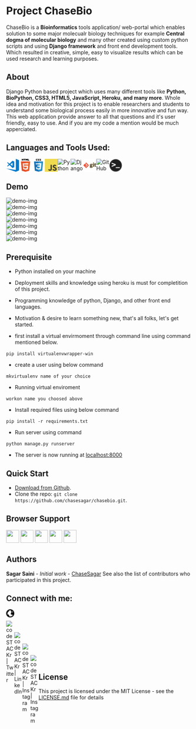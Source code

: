 # Project ChaseBio
ChaseBio is a **Bioinformatics** tools application/ web-portal which enables solution to some major molecualr biology techniques for example **Central dogma of molecular biology** and many other created using custom python scripts and using **Django framework** and front end development tools. Which resulted in creative, simple, easy to visualize results which can be used research and learning purposes.


## About

Django Python based project which uses many different tools like **Python, BioPython, CSS3, HTML5, JavaScript, Heroku, and many more**. Whole idea and motivation for this project is to enable researchers and students to understand some biological process easily in more innovative and fun way. This web application provide answer to all that questions and it's user friendly, easy to use. And if you are my code a mention would be much apperciated.

## Languages and Tools Used:

<img align="left" alt="Visual Studio Code" width="35px"   src="https://raw.githubusercontent.com/github/explore/80688e429a7d4ef2fca1e82350fe8e3517d3494d/topics/visual-studio-code/visual-studio-code.png" />

<img align="left" alt="HTML5" width="35px" src="https://raw.githubusercontent.com/github/explore/80688e429a7d4ef2fca1e82350fe8e3517d3494d/topics/html/html.png" />

<img align="left" alt="CSS3" width="35px" src="https://raw.githubusercontent.com/github/explore/80688e429a7d4ef2fca1e82350fe8e3517d3494d/topics/css/css.png" />

<img align="left" alt="JavaScript" width="35px" src="https://raw.githubusercontent.com/github/explore/80688e429a7d4ef2fca1e82350fe8e3517d3494d/topics/javascript/javascript.png" />

<img align="left" alt="Python" width="35px" src="https://www.flaticon.com/svg/static/icons/svg/2/2181.svg" />


<img align="left" alt="Django" width="35px" src="https://cdn.iconscout.com/icon/free/png-512/django-2-282855.png" />


<img align="left" alt="Git" width="35px" src="https://raw.githubusercontent.com/github/explore/80688e429a7d4ef2fca1e82350fe8e3517d3494d/topics/git/git.png" />

<img align="left" alt="GitHub" width="35px" src="https://www.flaticon.com/svg/static/icons/svg/25/25231.svg" />

<img align="left" alt="Terminal" width="35px" src="https://raw.githubusercontent.com/github/explore/80688e429a7d4ef2fca1e82350fe8e3517d3494d/topics/terminal/terminal.png" />

<br />
<br />

## Demo


<img alt="demo-img" width="auto"   src="https://github.com/chasesagar/chasebio/blob/master/assets/img/sections/demo.png" />
<br>
<img alt="demo-img" width="auto"   src="https://github.com/chasesagar/chasebio/blob/master/assets/img/sections/demo2.png" />
<br>
<img alt="demo-img" width="auto"   src="https://github.com/chasesagar/chasebio/blob/master/assets/img/sections/demo3.png" />
<br>
<img alt="demo-img" width="auto"   src="https://github.com/chasesagar/chasebio/blob/master/assets/img/sections/demo4.png" />
<br>
<img alt="demo-img" width="auto"   src="https://github.com/chasesagar/chasebio/blob/master/assets/img/sections/demo5.png" />
<br>
<img alt="demo-img" width="auto"   src="https://github.com/chasesagar/chasebio/blob/master/assets/img/sections/demo6.png" />
<br>
<img alt="demo-img" width="auto"   src="https://github.com/chasesagar/chasebio/blob/master/assets/img/sections/demo7.png" />

## Prerequisite

* Python installed on your machine

* Deployment skills and knowledge using heroku is must for completition of this project.

* Programming knowledge of python, Django, and other front end languages.

* Motivation & desire to learn something new, that's all folks, let's get started.

* first install a virtual envirmoment through command line using command mentioned below. 
````
pip install virtualenvwrapper-win
````

* create a user using below command
````
mkvirtualenv name of your choice
````

* Running virtual enviroment
````
workon name you choosed above
````

* Install required files using below command
````
pip install -r requirements.txt
````

* Run server using command 
````
python manage.py runserver
````

* The server is now running at [localhost:8000](localhost:8000)



## Quick Start

- [Download from Github](https://github.com/chasesagar/chasebio/archive/master.zip).
- Clone the repo: `git clone https://github.com/chasesagar/chasebio.git`.




## Browser Support

<img src="https://github.com/creativetimofficial/public-assets/blob/master/logos/chrome-logo.png?raw=true" width="35" height="35"> <img src="https://raw.githubusercontent.com/creativetimofficial/public-assets/master/logos/firefox-logo.png" width="35" height="35"> <img src="https://raw.githubusercontent.com/creativetimofficial/public-assets/master/logos/edge-logo.png" width="35" height="35"> <img src="https://raw.githubusercontent.com/creativetimofficial/public-assets/master/logos/safari-logo.png" width="35" height="35"> <img src="https://raw.githubusercontent.com/creativetimofficial/public-assets/master/logos/opera-logo.png" width="35" height="35">

## Authors
**Sagar Saini** - *Initial work* - [ChaseSagar](http://chasesagar.me/me)
See also the list of contributors who participated in this project.

## Connect with me:

[<img align="left" alt="codeSTACKr.com" width="22px" src="https://raw.githubusercontent.com/iconic/open-iconic/master/svg/globe.svg" />](http://chasesagar.me/me)

<p>&nbsp;</p>

[<img align="left" alt="codeSTACKr | Twitter" width="22px" src="https://cdn.jsdelivr.net/npm/simple-icons@v3/icons/twitter.svg" />](https://twitter.com/sagar__saini)

<p>&nbsp;</p>

[<img align="left" alt="codeSTACKr | LinkedIn" width="22px" src="https://cdn.jsdelivr.net/npm/simple-icons@v3/icons/linkedin.svg" />](https://www.linkedin.com/in/chasesagar/)

<p>&nbsp;</p>

[<img align="left" alt="codeSTACKr | Instagram" width="22px" src="https://cdn.jsdelivr.net/npm/simple-icons@v3/icons/instagram.svg" />](https://www.instagram.com/sagar__saini)

<p>&nbsp;</p>

[<img align="left" alt="codeSTACKr | Instagram" width="22px" src="https://cdn.jsdelivr.net/npm/simple-icons@v3/icons/facebook.svg" />](https://www.facebook.com/Chasesagar)

<br />


## License

This project is licensed under the MIT License - see the [LICENSE.md](https://github.com/chasesagar/chasebio/blob/master/LICENSE) file for details



